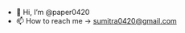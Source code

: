 - 👋 Hi, I’m @paper0420
- 📫 How to reach me -> sumitra0420@gmail.com

<!---
paper0420/paper0420 is a ✨ special ✨ repository because its `README.md` (this file) appears on your GitHub profile.
You can click the Preview link to take a look at your changes.
--->
